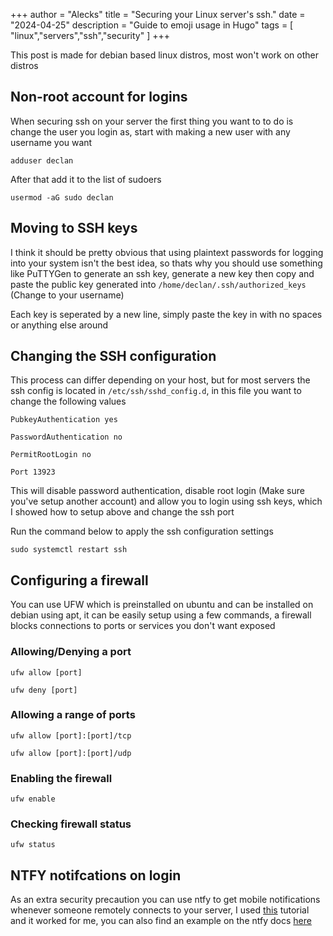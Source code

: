 
+++
author = "Alecks"
title = "Securing your Linux server's ssh."
date = "2024-04-25"
description = "Guide to emoji usage in Hugo"
tags = [
    "linux","servers","ssh","security"
]
+++

This post is made for debian based linux distros, most won't work on other distros

## Non-root account for logins
When securing ssh on your server the first thing you want to to do is change the user you login as, start with making a new user with any username you want

```
adduser declan
```

After that add it to the list of sudoers

```
usermod -aG sudo declan
```

## Moving to SSH keys
I think it should be pretty obvious that using plaintext passwords for logging into your system isn't the best idea, so thats why you should use something like PuTTYGen to generate an ssh key, generate a new key then copy and paste the public key generated into `/home/declan/.ssh/authorized_keys` (Change to your username)

Each key is seperated by a new line, simply paste the key in with no spaces or anything else around

## Changing the SSH configuration
This process can differ depending on your host, but for most servers the ssh config is located in `/etc/ssh/sshd_config.d`, in this file you want to change the following values

```
PubkeyAuthentication yes
```

```
PasswordAuthentication no
```

```
PermitRootLogin no
```

```
Port 13923
```

This will disable password authentication, disable root login (Make sure you've setup another account) and allow you to login using ssh keys, which I showed how to setup above and change the ssh port

Run the command below to apply the ssh configuration settings

```
sudo systemctl restart ssh
```

## Configuring a firewall
You can use UFW which is preinstalled on ubuntu and can be installed on debian using apt, it can be easily setup using a few commands, a firewall blocks connections to ports or services you don't want exposed

### Allowing/Denying a port

```
ufw allow [port]
```

```
ufw deny [port]
```

### Allowing a range of ports

```
ufw allow [port]:[port]/tcp
```

```
ufw allow [port]:[port]/udp
```

### Enabling the firewall

```
ufw enable
```

### Checking firewall status

```
ufw status
```

## NTFY notifcations on login
As an extra security precaution you can use ntfy to get mobile notifications whenever someone remotely connects to your server, I used [this](https://paramdeo.com/blog/enabling-ssh-login-notifications-using-ntfy) tutorial and it worked for me, you can also find an example on the ntfy docs [here](https://docs.ntfy.sh/examples/#ssh-login-alerts)